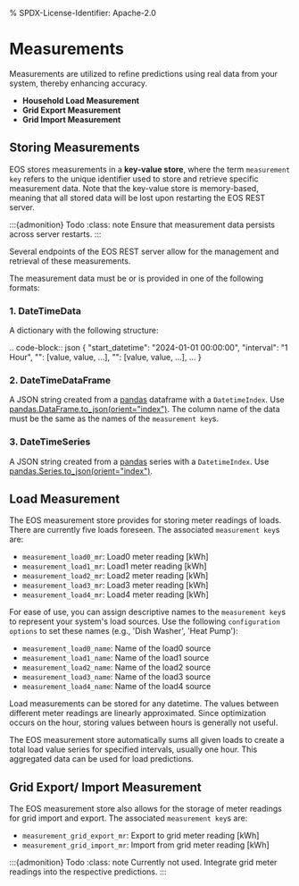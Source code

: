 % SPDX-License-Identifier: Apache-2.0

# Measurements

Measurements are utilized to refine predictions using real data from your system, thereby enhancing
accuracy.

- **Household Load Measurement**
- **Grid Export Measurement**
- **Grid Import Measurement**

## Storing Measurements

EOS stores measurements in a **key-value store**, where the term `measurement key` refers to the
unique identifier used to store and retrieve specific measurement data. Note that the key-value
store is memory-based, meaning that all stored data will be lost upon restarting the EOS REST
server.

:::{admonition} Todo
:class: note
Ensure that measurement data persists across server restarts.
:::

Several endpoints of the EOS REST server allow for the management and retrieval of these
measurements.

The measurement data must be or is provided in one of the following formats:

### 1. DateTimeData

A dictionary with the following structure:

.. code-block:: json
{
"start_datetime": "2024-01-01 00:00:00",
"interval": "1 Hour",
"<measurement key>": [value, value, ...],
"<measurement key>": [value, value, ...],
...
}

### 2. DateTimeDataFrame

A JSON string created from a [pandas](https://pandas.pydata.org/docs/index.html) dataframe with a
`DatetimeIndex`. Use [pandas.DataFrame.to_json(orient="index")](https://pandas.pydata.org/docs/reference/api/pandas.DataFrame.to_json.html#pandas.DataFrame.to_json).
The column name of the data must be the same as the names of the `measurement key`s.

### 3. DateTimeSeries

A JSON string created from a [pandas](https://pandas.pydata.org/docs/index.html) series with a
`DatetimeIndex`. Use [pandas.Series.to_json(orient="index")](https://pandas.pydata.org/docs/reference/api/pandas.Series.to_json.html#pandas.Series.to_json).

## Load Measurement

The EOS measurement store provides for storing meter readings of loads. There are currently five loads
foreseen. The associated `measurement key`s are:

- `measurement_load0_mr`: Load0 meter reading [kWh]
- `measurement_load1_mr`: Load1 meter reading [kWh]
- `measurement_load2_mr`: Load2 meter reading [kWh]
- `measurement_load3_mr`: Load3 meter reading [kWh]
- `measurement_load4_mr`: Load4 meter reading [kWh]

For ease of use, you can assign descriptive names to the `measurement key`s to represent your
system's load sources. Use the following `configuration options` to set these names
(e.g., 'Dish Washer', 'Heat Pump'):

- `measurement_load0_name`: Name of the load0 source
- `measurement_load1_name`: Name of the load1 source
- `measurement_load2_name`: Name of the load2 source
- `measurement_load3_name`: Name of the load3 source
- `measurement_load4_name`: Name of the load4 source

Load measurements can be stored for any datetime. The values between different meter readings are
linearly approximated. Since optimization occurs on the hour, storing values between hours is
generally not useful.

The EOS measurement store automatically sums all given loads to create a total load value series
for specified intervals, usually one hour. This aggregated data can be used for load predictions.

## Grid Export/ Import Measurement

The EOS measurement store also allows for the storage of meter readings for grid import and export.
The associated `measurement key`s are:

- `measurement_grid_export_mr`: Export to grid meter reading [kWh]
- `measurement_grid_import_mr`: Import from grid meter reading [kWh]

:::{admonition} Todo
:class: note
Currently not used. Integrate grid meter readings into the respective predictions.
:::
